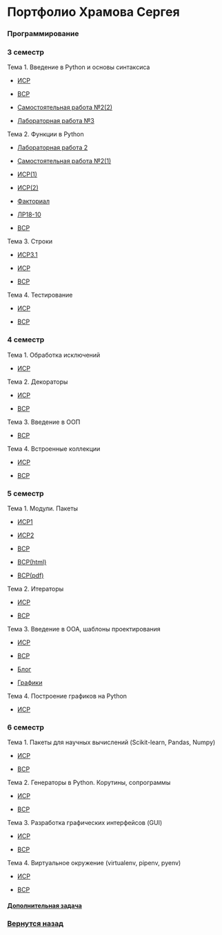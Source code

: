 # Портфолио Храмова Сергея

### Программирование

### 3 семестр

Тема 1. Введение в Python и основы синтаксиса

* <a href="https://repl.it/@Serega89Kh/ISR31">ИСР</a>

* <a href="https://github.com/Serega89Kh/Serega89Kh.github.io/blob/master/2kurs/prog/VSR31">ВСР</a>

* <a href="https://repl.it/@Serega89Kh/Template-for-assignment-1-1">Самостоятельная работа №2(2)</a>

* <a href="https://repl.it/@Serega89Kh/20-09-18">Лабораторная работа №3</a>

Тема 2. Функции в Python

* <a href="https://repl.it/@Serega89Kh/Truth-table">Лабораторная работа 2</a>

* <a href="https://repl.it/@Serega89Kh/Template-for-assignment-1">Самостоятельная работа №2(1)</a>

* <a href="https://repl.it/@Serega89Kh/function17">ИСР(1)</a>

* <a href="https://repl.it/@Serega89Kh/function18">ИСР(2)</a>

* <a href="https://repl.it/@Serega89Kh/Fact">Факториал</a>

* <a href="https://github.com/Serega89Kh/py18-10">ЛР18-10</a>

* <a href="https://repl.it/@Serega89Kh/VSR321#main.py">ВСР</a> 

Тема 3. Строки

* <a href="https://github.com/Serega89Kh/Serega89Kh.github.io/blob/master/2kurs/prog/ISR331">ИСР3.1</a>

* <a href="https://repl.it/@Serega89Kh/ISR33">ИСР</a>

* <a href="https://repl.it/@Serega89Kh/VSR33">ВСР</a>

Тема 4. Тестирование

* <a href="https://repl.it/@Serega89Kh/ISR41#main.py">ИСР</a>

* <a href="https://github.com/Serega89Kh/Serega89Kh.github.io/blob/master/2kurs/prog/%D0%92%D0%A1%D0%A0%204.1.pdf">ВСР</a>

### 4 семестр

Тема 1. Обработка исключений

* <a href="https://repl.it/@Serega89Kh/ISR41#main.py">ИСР</a>


Тема 2. Декораторы

* <a href="https://repl.it/@Serega89Kh/Decorator">ИСР</a>

* <a href="https://repl.it/@Serega89Kh/VSR42">ВСР</a>

Тема 3. Введение в ООП

* <a href="https://repl.it/@Serega89Kh/VSR43#main.py">ВСР</a>

Тема 4. Встроенные коллекции

* <a href="https://repl.it/@Serega89Kh/ISR44">ИСР</a>

* <a href="https://repl.it/@Serega89Kh/VSR44">ВСР</a>

### 5 семестр

Тема 1. Модули. Пакеты

* <a href="https://github.com/Serega89Kh/Serega89Kh.github.io/blob/master/2kurs/prog/ISR511">ИСР1</a>

* <a href="https://repl.it/@Serega89Kh/ISR512">ИСР2</a>

* <a href="https://github.com/Serega89Kh/Serega89Kh.github.io/blob/master/2kurs/prog/VSR51">ВСР</a>

* <a href="https://github.com/Serega89Kh/Serega89Kh.github.io/blob/master/2kurs/prog/VSR51.html">ВСР(html)</a>

* <a href="https://github.com/Serega89Kh/Serega89Kh.github.io/blob/master/2kurs/prog/VSR51.pdf">ВСР(pdf)</a>

Тема 2. Итераторы

* <a href="https://repl.it/@Serega89Kh/ISR52">ИСР</a> 

* <a href="https://repl.it/@Serega89Kh/VSR52">ВСР</a>

Тема 3. Введение в ООА, шаблоны проектирования

* <a href="https://github.com/Serega89Kh/Serega89Kh.github.io/blob/master/2kurs/prog/ISR53">ИСР</a>

* <a href="https://github.com/Serega89Kh/Serega89Kh.github.io/blob/master/2kurs/prog/VSR53">ВСР</a>

* <a href="https://repl.it/@Serega89Kh/blog#main.py">Блог</a>

* <a href="https://repl.it/@Serega89Kh/Grafik">Графики</a>

Тема 4. Построение графиков на Python

* <a href="https://repl.it/@Serega89Kh/ISR54#main.py">ИСР</a>


### 6 семестр

Тема 1. Пакеты для научных вычислений (Scikit-learn, Pandas, Numpy)

* <a href="https://repl.it/@Serega89Kh/ISR61">ИСР</a>

* <a href="https://repl.it/@Serega89Kh/VSR61">ВСР</a>

Тема 2. Генераторы в Python. Корутины, сопрограммы

* <a href="https://repl.it/@Serega89Kh/ISR62#main.py">ИСР</a>

* <a href="https://repl.it/@Serega89Kh/VSR62">ВСР</a>

Тема 3. Разработка графических интерфейсов (GUI)

* <a href="https://github.com/Serega89Kh/Serega89Kh.github.io/tree/master/2kurs/prog/6">ИСР</a>

* <a href="https://github.com/Serega89Kh/Serega89Kh.github.io/blob/master/2kurs/prog/6/VSR63(TicTacToe).py">ВСР</a>

Тема 4. Виртуальное окружение (virtualenv, pipenv, pyenv)

* <a href="https://github.com/Serega89Kh/Serega89Kh.github.io/blob/master/2kurs/prog/VSR64">ИСР</a>

* <a href="https://drive.google.com/drive/folders/1iJeruEcCxcYBJomDme42A2YugPNiiQFk?usp=sharing">ВСР</a>

#### <a href="https://repl.it/@Serega89Kh/ZadanieEkz">Дополнительная задача</a>


### <a href="https://serega89kh.github.io">Вернутся назад</a>
